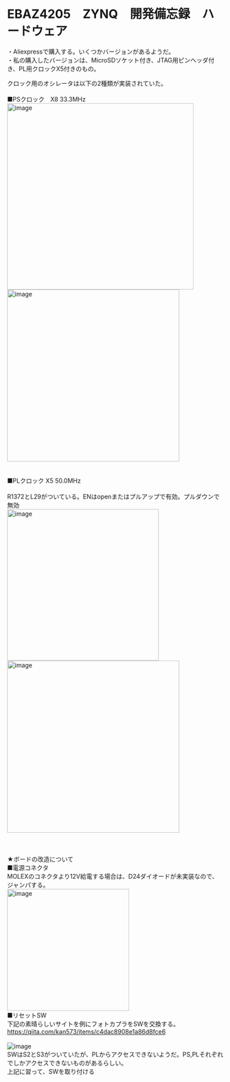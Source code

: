 # EBAZ4205　ZYNQ　開発備忘録　ハードウェア

・Aliexpressで購入する。いくつかバージョンがあるようだ。  
・私の購入したバージョンは、MicroSDソケット付き、JTAG用ピンヘッダ付き、PL用クロックX5付きのもの。

クロック用のオシレータは以下の2種類が実装されていた。  
<br>
■PSクロック　X8 33.3MHz
<br>
<img width="434" alt="image" src="https://github.com/user-attachments/assets/41e27ece-49d2-435e-8050-803f9c3d6646" />
<br>
<img width="401" alt="image" src="https://github.com/user-attachments/assets/72f8e785-c771-42f0-8867-aec8f8fad66d" />  
<br>
<br>
■PLクロック X5 50.0MHz  
<br>
R1372とL29がついている。ENはopenまたはプルアップで有効。プルダウンで無効
<br>
<img width="353" alt="image" src="https://github.com/user-attachments/assets/cc3e8466-f672-44fc-adfe-9438e7410c75" />
<br>
<img width="401" alt="image" src="https://github.com/user-attachments/assets/be781fa3-532f-4c4f-a6fd-d8e7abed03b4" />  
<br>
<br>
<br>
★ボードの改造について
<br>
■電源コネクタ  
MOLEXのコネクタより12V給電する場合は、D24ダイオードが未実装なので、ジャンパする。
<br>
<img width="284" alt="image" src="https://github.com/user-attachments/assets/e340ca8c-70f9-4ede-9f31-dd1123df31f9" />
<br>
■リセットSW
<br>
下記の素晴らしいサイトを例にフォトカプラをSWを交換する。
https://qiita.com/kan573/items/c4dac8908e1a86d8fce6  
<br>
![image](https://github.com/user-attachments/assets/8b068b06-6701-4a14-9e22-a56b38c47530)
<br>
SWはS2とS3がついていたが、PLからアクセスできないようだ。PS,PLそれぞれでしかアクセスできないものがあるらしい。  
上記に習って、SWを取り付ける
<br>
<br>
